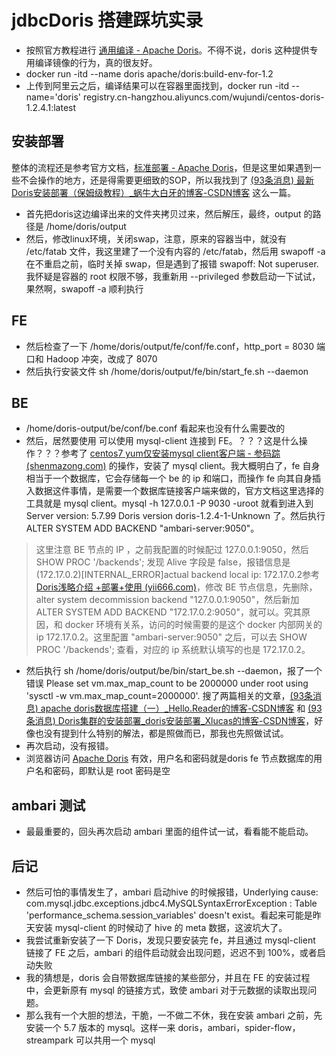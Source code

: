 # jdbcDoris 搭建踩坑实录

* 按照官方教程进行 [通用编译 - Apache Doris](https://doris.apache.org/zh-CN/docs/dev/install/source-install/compilation-general)。不得不说，doris 这种提供专用编译镜像的行为，真的很友好。
* docker run -itd --name doris  apache/doris:build-env-for-1.2
* 上传到阿里云之后，编译结果可以在容器里面找到，docker run -itd --name='doris' registry.cn-hangzhou.aliyuncs.com/wujundi/centos-doris-1.2.4.1:latest

## 安装部署

整体的流程还是参考官方文档，[标准部署 - Apache Doris](https://doris.apache.org/zh-CN/docs/dev/install/standard-deployment)，但是这里如果遇到一些不会操作的地方，还是得需要更细致的SOP，所以我找到了 [(93条消息) 最新Doris安装部署（保姆级教程）_蜗牛大白牙的博客-CSDN博客](https://blog.csdn.net/u013618714/article/details/130743031) 这么一篇。

* 首先把doris这边编译出来的文件夹拷贝过来，然后解压，最终，output 的路径是 /home/doris/output
* 然后，修改linux环境，关闭swap，注意，原来的容器当中，就没有 /etc/fatab 文件，我这里建了一个没有内容的 /etc/fatab，然后用 swapoff -a 在不重启之前，临时关掉 swap，但是遇到了报错 swapoff: Not superuser.  我怀疑是容器的 root 权限不够，我重新用 --privileged 参数启动一下试试，果然啊，swapoff -a 顺利执行

## FE

* 然后检查了一下 /home/doris/output/fe/conf/fe.conf，http_port = 8030 端口和 Hadoop 冲突，改成了 8070
* 然后执行安装文件 sh /home/doris/output/fe/bin/start_fe.sh --daemon

## BE

* /home/doris-output/be/conf/be.conf 看起来也没有什么需要改的
* 然后，居然要使用 可以使用 mysql-client 连接到 FE。？？？这是什么操作？？？参考了 [centos7 yum仅安装mysql client客户端 - 参码踪 (shenmazong.com)](https://www.shenmazong.com/blog/1640010740671610880) 的操作，安装了  mysql client。我大概明白了，fe 自身相当于一个数据库，它会存储每一个 be 的 ip 和端口，而操作 fe 向其自身插入数据这件事情，是需要一个数据库链接客户端来做的，官方文档这里选择的工具就是 mysql client。mysql -h 127.0.0.1 -P 9030 -uroot 就看到进入到 Server version: 5.7.99 Doris version doris-1.2.4-1-Unknown 了。然后执行 ALTER SYSTEM ADD BACKEND "ambari-server:9050"。

> 这里注意 BE 节点的 IP ，之前我配置的时候配过 127.0.0.1:9050，然后 SHOW PROC '/backends'; 发现 Alive 字段是 false，报错信息是 (172.17.0.2)[INTERNAL_ERROR]actual backend local ip: 172.17.0.2参考 [Doris浅略介绍 +部署+使用 (yii666.com)](https://www.yii666.com/blog/368463.html?action=onAll)，修改 BE 节点信息，先删除，alter system decommission backend "127.0.0.1:9050"，然后新加 ALTER SYSTEM ADD BACKEND "172.17.0.2:9050"，就可以。究其原因，和 docker 环境有关系，访问的时候需要的是这个 docker 内部网关的 ip 172.17.0.2。这里配置 "ambari-server:9050" 之后，可以去 SHOW PROC '/backends'; 查看，对应的 ip 系统默认填写的也是 172.17.0.2。

* 然后执行 sh /home/doris/output/be/bin/start_be.sh --daemon，报了一个错误 Please set vm.max_map_count to be 2000000 under root using 'sysctl -w vm.max_map_count=2000000'. 搜了两篇相关的文章，[(93条消息) apache doris数据库搭建（一）_Hello.Reader的博客-CSDN博客](https://blog.csdn.net/weixin_43114209/article/details/131395344) 和 [(93条消息) Doris集群的安装部署_doris安装部署_Xlucas的博客-CSDN博客](https://blog.csdn.net/paicMis/article/details/130178291)，好像也没有提到什么特别的解法，都是照做而已，那我也先照做试试。
* 再次启动，没有报错。
* 浏览器访问 [Apache Doris](http://127.0.0.1:8030/home) 有效，用户名和密码就是doris fe 节点数据库的用户名和密码，即默认是 root 密码是空

## ambari 测试

* 最最重要的，回头再次启动 ambari 里面的组件试一试，看看能不能启动。

## 后记

* 然后可怕的事情发生了，ambari 启动hive 的时候报错，Underlying cause: com.mysql.jdbc.exceptions.jdbc4.MySQLSyntaxErrorException : Table 'performance_schema.session_variables' doesn't exist。看起来可能是昨天安装 mysql-client 的时候动了 hive 的 meta 数据，这波坑大了。
* 我尝试重新安装了一下 Doris，发现只要安装完 fe，并且通过 mysql-client 链接了 FE 之后，ambari 的组件启动就会出现问题，迟迟不到 100%，或者启动失败
* 我的猜想是，doris 会自带数据库链接的某些部分，并且在 FE 的安装过程中，会更新原有 mysql 的链接方式，致使 ambari 对于元数据的读取出现问题。
* 那么我有一个大胆的想法，干脆，一不做二不休，我在安装 ambari 之前，先安装一个 5.7 版本的 mysql。这样一来 doris，ambari，spider-flow，streampark 可以共用一个 mysql
